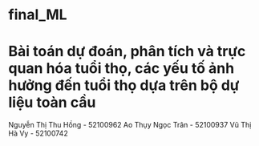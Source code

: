 # final_ML
# Bài toán dự đoán, phân tích và trực quan hóa tuổi thọ, các yếu tố ảnh hưởng đến tuổi thọ dựa trên bộ dự liệu toàn cầu
Nguyễn Thị Thu Hồng - 52100962
Ao Thụy Ngọc Trân - 52100937
Vũ Thị Hà Vy - 52100742
